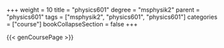 +++
weight = 10
title = "physics601"
degree = "msphysik2"
parent = "physics601"
tags = ["msphysik2", "physics601", "physics601"]
categories = ["course"]
bookCollapseSection = false
+++

{{< genCoursePage >}}

